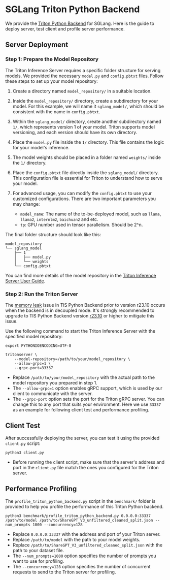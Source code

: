 # SGLang Triton Python Backend

We provide the [Triton Python Backend](https://github.com/triton-inference-server/python_backend/tree/main) for SGLang. Here is the guide to deploy server, test client and profile server performance.

## Server Deployment

### Step 1: Prepare the Model Repository

The Triton Inference Server requires a specific folder structure for serving models. We provided the necessary `model.py` and `config.pbtxt` files. Follow these steps to set up your model repository:

1. Create a directory named `model_repository/` in a suitable location.

2. Inside the `model_repository/` directory, create a subdirectory for your model. For this example, we will name it `sglang_model/`, which should be consistent with the name in `config.pbtxt`.

3. Within the `sglang_model/` directory, create another subdirectory named `1/`, which represents version 1 of your model. Triton supports model versioning, and each version should have its own directory.

4. Place the `model.py` file inside the `1/` directory. This file contains the logic for your model's inference.

5. The model weights should be placed in a folder named `weights/` inside the `1/` directory.

6. Place the `config.pbtxt` file directly inside the `sglang_model/` directory. This configuration file is essential for Triton to understand how to serve your model.

7. For advanced usage, you can modify the `config.pbtxt` to use your customized configurations. There are two important parameters you may change:

   - `model_name`: The name of the to-be-deployed model, such as `llama`, `llama2`, `internlm2`, `baichuan2` and etc. 
   - `tp`: GPU number used in tensor parallelism. Should be 2^n.

The final folder structure should look like this:

```
model_repository
└── sglang_model
    ├── 1
    │   ├── model.py
    │   └── weights
    └── config.pbtxt
```

You can find more details of the model repository in the [Triton Inference Server User Guide](https://docs.nvidia.com/deeplearning/triton-inference-server/user-guide/docs/user_guide/model_repository.html).

### Step 2: Run the Triton Server

The [memory leak](https://github.com/triton-inference-server/python_backend/pull/309) issue in TIS Python Backend prior to version r23.10 occurs when the backend is in decoupled mode. It's strongly recommended to upgrade to TIS Python Backend version [r23.10](https://github.com/triton-inference-server/python_backend/tree/r23.10) or higher to mitigate this issue.

Use the following command to start the Triton Inference Server with the specified model repository:

```
export PYTHONIOENCODING=UTF-8

tritonserver \
    --model-repository=/path/to/your/model_repository \
    --allow-grpc=1 \
    --grpc-port=33337
```

- Replace `/path/to/your/model_repository` with the actual path to the model repository you prepared in step 1.
- The `--allow-grpc=1` option enables gRPC support, which is used by our client to communicate with the server.
- The `--grpc-port` option sets the port for the Triton gRPC server. You can change this to any port that suits your environment. Here we use `33337` as an example for following client test and performance profiling.

## Client Test

After successfully deploying the server, you can test it using the provided `client.py` script:

```
python3 client.py
```

- Before running the client script, make sure that the server's address and port in the `client.py` file match the ones you configured for the Triton server.

## Performance Profiling

The `profile_triton_python_backend.py` script in the `benchmark/` folder is provided to help you profile the performance of this Triton Python backend.

```
python3 benchmark/profile_triton_python_backend.py 0.0.0.0:33337 /path/to/model /path/to/ShareGPT_V3_unfiltered_cleaned_split.json --num_prompts 1000 --concurrency=128
```

- Replace `0.0.0.0:33337` with the address and port of your Triton server.
- Replace `/path/to/model` with the path to your model weights.
- Replace `/path/to/ShareGPT_V3_unfiltered_cleaned_split.json` with the path to your dataset file.
- The `--num_prompts=1000` option specifies the number of prompts you want to use for profiling.
- The `--concurrency=128` option specifies the number of concurrent requests to send to the Triton server for profiling.